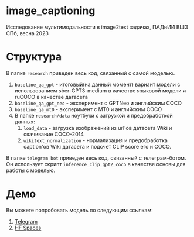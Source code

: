 # image_captioning
Исследование мультимодальности в image2text задачах, ПАДиИИ ВШЭ СПб, весна 2023
# Структура
В папке <code>research</code> приведен весь код, связанный с самой моделью.
1. <code>baseline_qa_gpt</code> - итоговый(на данный момент) вариант модели с использованием sber-GPT3-medium в качестве языковой модели и ruCOCO в качестве датасета
2. <code>baseline_qa_gpt_neo</code> - эксперимент с GPTNeo и английским COCO
3. <code>baseline_qa_mt0</code> - эксперимент с MT0 и английским COCO
4. В папке <code>research/data</code> ноутбуки с загрузкой и предобработкой данных:
    1. <code>load_data</code> - загрузка изображений из url'ов датасета Wiki и скачивание COCO-2014
    2. <code>wikitext_normalization</code> - нормализация и предобработка caption'ов Wiki датасета и подсчет CLIP score его и COCO.

В папке <code>telegram bot</code> приведен весь код, связанный с телеграм-ботом. Он использует скрипт <code>inference_clip_gpt2_coco</code> в качестве основы для работы с моделью.

# Демо
Вы можете попробовать модель по следующим ссылкам:
1. [Telegram](https://t.me/multimodal_image_bot)
2. [HF Spaces](https://huggingface.co/spaces/Anonumous/RuImageCaptioning)
